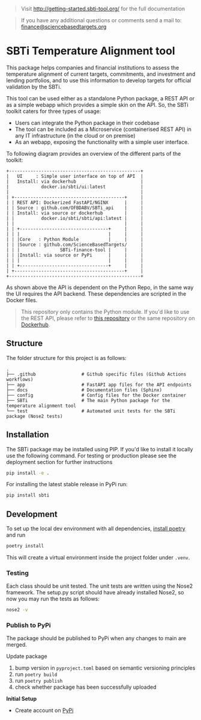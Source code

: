 > Visit http://getting-started.sbti-tool.org/ for the full documentation

> If you have any additional questions or comments send a mail to: finance@sciencebasedtargets.org

# SBTi Temperature Alignment tool

This package helps companies and financial institutions to assess the temperature alignment of current
targets, commitments, and investment and lending portfolios, and to use this information to develop
targets for official validation by the SBTi.

This tool can be used either as a standalone Python package, a REST API or as a simple webapp which provides a simple skin on the API.
So, the SBTi toolkit caters for three types of usage:

- Users can integrate the Python package in their codebase
- The tool can be included as a Microservice (containerised REST API) in any IT infrastructure (in the cloud or on premise)
- As an webapp, exposing the functionality with a simple user interface.

To following diagram provides an overview of the different parts of the toolkit:

    +-------------------------------------------------+
    |   UI     : Simple user interface on top of API  |
    |   Install: via dockerhub                        |
    |            docker.io/sbti/ui:latest             |
    |                                                 |
    | +-----------------------------------------+     |
    | | REST API: Dockerized FastAPI/NGINX      |     |
    | | Source : github.com/OFBDABV/SBTi_api    |     |
    | | Install: via source or dockerhub        |     |
    | |          docker.io/sbti/sbti/api:latest |     |
    | |                                         |     |
    | | +---------------------------------+     |     |
    | | |                                 |     |     |
    | | |Core   : Python Module           |     |     |
    | | |Source : github.com/ScienceBasedTargets/     |
    | | |               SBTi-finance-tool |     |     |
    | | |Install: via source or PyPi      |     |     |
    | | |                                 |     |     |
    | | +---------------------------------+     |     |
    | +-----------------------------------------+     |
    +-------------------------------------------------+

As shown above the API is dependent on the Python Repo, in the same way the UI requires the API backend. These dependencies are scripted in the Docker files.

> This repository only contains the Python module. If you'd like to use the REST API, please refer to [this repository](https://github.com/ScienceBasedTargets/SBTi-finance-tool_api) or the same repository on [Dockerhub](https://docker.io/sbti/sbti/api:latest).

## Structure

The folder structure for this project is as follows:

    .
    ├── .github                 # Github specific files (Github Actions workflows)
    ├── app                     # FastAPI app files for the API endpoints
    ├── docs                    # Documentation files (Sphinx)
    ├── config                  # Config files for the Docker container
    ├── SBTi                    # The main Python package for the temperature alignment tool
    └── test                    # Automated unit tests for the SBTi package (Nose2 tests)

## Installation

The SBTi package may be installed using PIP. If you'd like to install it locally use the following command. For testing or production please see the deployment section for further instructions

```bash
pip install -e .
```

For installing the latest stable release in PyPi run:

```bash
pip install sbti
```

## Development

To set up the local dev environment with all dependencies, [install poetry](https://python-poetry.org/docs/#osx--linux--bashonwindows-install-instructions) and run

```bash
poetry install
```

This will create a virtual environment inside the project folder under `.venv`.

### Testing

Each class should be unit tested. The unit tests are written using the Nose2 framework.
The setup.py script should have already installed Nose2, so now you may run the tests as follows:

```bash
nose2 -v
```

### Publish to PyPi

The package should be published to PyPi when any changes to main are merged.

Update package

1. bump version in `pyproject.toml` based on semantic versioning principles
2. run `poetry build`
3. run `poetry publish`
4. check whether package has been successfully uploaded

**Initial Setup**

- Create account on [PyPi](https://pypi.org/) 